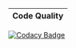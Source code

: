|Code Quality|
|------------|
[![Codacy Badge](https://app.codacy.com/project/badge/Grade/937e4c6d76c94562acca3907ebf8aee2)](https://www.codacy.com/gh/Ahav7/Embedded_C/dashboard?utm_source=github.com&amp;utm_medium=referral&amp;utm_content=Ahav7/Embedded_C&amp;utm_campaign=Badge_Grade)
